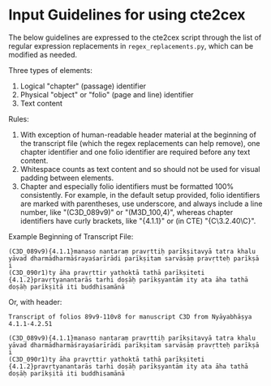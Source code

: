 # Input Guidelines for using cte2cex

The below guidelines are expressed to the cte2cex script through the list of regular expression replacements in `regex_replacements.py`, which can be modified as needed.

Three types of elements:

1. Logical "chapter" (passage) identifier
2. Physical "object" or "folio" (page and line) identifier
3. Text content

Rules:

1. With exception of human-readable header material at the beginning of the transcript file (which the regex replacements can help remove), one chapter identifier and one folio identifier are required before any text content.
2. Whitespace counts as text content and so should not be used for visual padding between elements.
3. Chapter and especially folio identifiers must be formatted 100% consistently. For example, in the default setup provided, folio identifiers are marked with parentheses, use underscore, and always include a line number, like "(C3D_089v9)" or "(M3D_100,4)", whereas chapter identifiers have curly brackets, like "{4.1.1}" or (in CTE) "{C\3.2.40\C}".

Example Beginning of Transcript File:

~~~~
(C3D_089v9){4.1.1}manaso nantaraṃ pravṛttiḥ parīkṣitavyā tatra khalu yāvad dharmādharmāśrayaśarīrādi parīkṣitam sarvāsāṃ pravṛtteḥ parīkṣā i
(C3D_090r1)ty āha pravṛttir yathoktā tathā parīkṣiteti {4.1.2}pravṛtyanantarās tarhi doṣāḥ parīkṣyantām ity ata āha tathā doṣāḥ parīkṣitā iti buddhisamānā
~~~~

Or, with header:

~~~~
Transcript of folios 89v9-110v8 for manuscript C3D from Nyāyabhāṣya 4.1.1-4.2.51

(C3D_089v9){4.1.1}manaso nantaraṃ pravṛttiḥ parīkṣitavyā tatra khalu yāvad dharmādharmāśrayaśarīrādi parīkṣitam sarvāsāṃ pravṛtteḥ parīkṣā i
(C3D_090r1)ty āha pravṛttir yathoktā tathā parīkṣiteti {4.1.2}pravṛtyanantarās tarhi doṣāḥ parīkṣyantām ity ata āha tathā doṣāḥ parīkṣitā iti buddhisamānā
~~~~